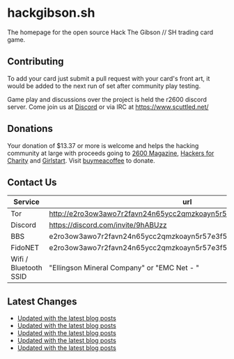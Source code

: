 # hackgibson.sh
The homepage for the open source Hack The Gibson // SH trading card game.


## Contributing

To add your card just submit a pull request with your card's front art, it would be added to the next run of set after community play testing.

Game play and discussions over the project is held the r2600 discord server. Come join us at [Discord](https://discord.com/invite/9hABUzz) or via IRC at https://www.scuttled.net/


## Donations

Your donation of $13.37 or more is welcome and helps the hacking community at large with proceeds going to [2600 Magazine](https://2600.com/), [Hackers for Charity](https://hackersforcharity.org) and [Girlstart](https://girlstart.org).  Visit [buymeacoffee](https://www.buymeacoffee.com/hackgibson.sh) to donate.


## Contact Us

Service | url
-|-
Tor | http://e2ro3ow3awo7r2favn24n65ycc2qmzkoayn5r57e3f56nvjwdcgg32ad.onion
Discord | https://discord.com/invite/9hABUzz
BBS | e2ro3ow3awo7r2favn24n65ycc2qmzkoayn5r57e3f56nvjwdcgg32ad.onion:23
FidoNET | e2ro3ow3awo7r2favn24n65ycc2qmzkoayn5r57e3f56nvjwdcgg32ad.onion:24554
Wifi / Bluetooth SSID | "Ellingson Mineral Company" or "EMC Net - <fidonet address>"

## Latest Changes
<!-- BLOG-POST-LIST:START -->
- [Updated with the latest blog posts](https://github.com/DFW2600/hackgibson.sh/commit/94a7570d7052dca13bccee7e98a78ee8bf231124)
- [Updated with the latest blog posts](https://github.com/DFW2600/hackgibson.sh/commit/71140d52769c6db88d1e2c2073c235df6630409a)
- [Updated with the latest blog posts](https://github.com/DFW2600/hackgibson.sh/commit/d7568187050478981e6e1d026b302c1e1439fe3e)
- [Updated with the latest blog posts](https://github.com/DFW2600/hackgibson.sh/commit/b825c0b488e0c92d964b07a6f9e88ac858b1c616)
- [Updated with the latest blog posts](https://github.com/DFW2600/hackgibson.sh/commit/e7491c82ff7756979af64b8ed4f38150593d7527)
<!-- BLOG-POST-LIST:END -->

